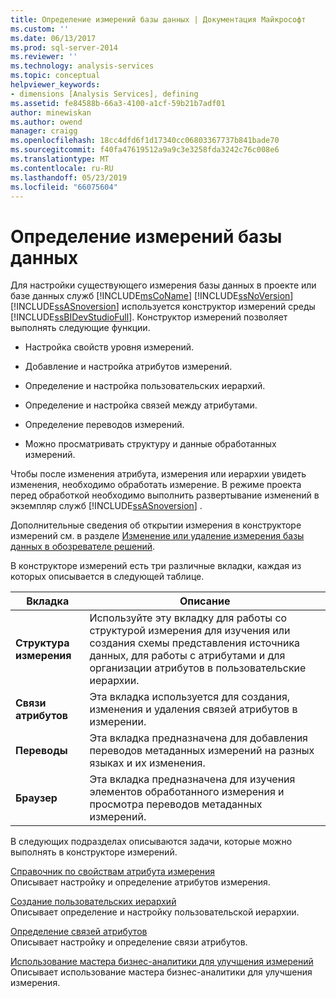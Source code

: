 ```yaml
---
title: Определение измерений базы данных | Документация Майкрософт
ms.custom: ''
ms.date: 06/13/2017
ms.prod: sql-server-2014
ms.reviewer: ''
ms.technology: analysis-services
ms.topic: conceptual
helpviewer_keywords:
- dimensions [Analysis Services], defining
ms.assetid: fe84588b-66a3-4100-a1cf-59b21b7adf01
author: minewiskan
ms.author: owend
manager: craigg
ms.openlocfilehash: 18cc4dfd6f1d17340cc06803367737b841bade70
ms.sourcegitcommit: f40fa47619512a9a9c3e3258fda3242c76c008e6
ms.translationtype: MT
ms.contentlocale: ru-RU
ms.lasthandoff: 05/23/2019
ms.locfileid: "66075604"
---
```

# <a name="define-database-dimensions"></a>Определение измерений базы данных
  Для настройки существующего измерения базы данных в проекте или базе данных служб [!INCLUDE[msCoName](../../includes/msconame-md.md)] [!INCLUDE[ssNoVersion](../../includes/ssnoversion-md.md)] [!INCLUDE[ssASnoversion](../../includes/ssasnoversion-md.md)] используется конструктор измерений среды [!INCLUDE[ssBIDevStudioFull](../../includes/ssbidevstudiofull-md.md)]. Конструктор измерений позволяет выполнять следующие функции.  
  
-   Настройка свойств уровня измерений.  
  
-   Добавление и настройка атрибутов измерений.  
  
-   Определение и настройка пользовательских иерархий.  
  
-   Определение и настройка связей между атрибутами.  
  
-   Определение переводов измерений.  
  
-   Можно просматривать структуру и данные обработанных измерений.  
  
 Чтобы после изменения атрибута, измерения или иерархии увидеть изменения, необходимо обработать измерение. В режиме проекта перед обработкой необходимо выполнить развертывание изменений в экземпляр служб [!INCLUDE[ssASnoversion](../../includes/ssasnoversion-md.md)] .  
  
 Дополнительные сведения об открытии измерения в конструкторе измерений см. в разделе [Изменение или удаление измерения базы данных в обозревателе решений](database-dimensions-modify-or-delete-a-database-dimension-in-solution-explorer.md).  
  
 В конструкторе измерений есть три различные вкладки, каждая из которых описывается в следующей таблице.  
  
|Вкладка|Описание|  
|---------|-----------------|  
|**Структура измерения**|Используйте эту вкладку для работы со структурой измерения для изучения или создания схемы представления источника данных, для работы с атрибутами и для организации атрибутов в пользовательские иерархии.|  
|**Связи атрибутов**|Эта вкладка используется для создания, изменения и удаления связей атрибутов в измерении.|  
|**Переводы**|Эта вкладка предназначена для добавления переводов метаданных измерений на разных языках и их изменения.|  
|**Браузер**|Эта вкладка предназначена для изучения элементов обработанного измерения и просмотра переводов метаданных измерений.|  
  
 В следующих подразделах описываются задачи, которые можно выполнять в конструкторе измерений.  
  
 [Справочник по свойствам атрибута измерения](dimension-attribute-properties-reference.md)  
 Описывает настройку и определение атрибутов измерения.  
  
 [Создание пользовательских иерархий](user-defined-hierarchies-create.md)  
 Описывает определение и настройку пользовательской иерархии.  
  
 [Определение связей атрибутов](attribute-relationships-define.md)  
 Описывает настройку и определение связи атрибутов.  
  
 [Использование мастера бизнес-аналитики для улучшения измерений](../use-the-business-intelligence-wizard-to-enhance-dimensions.md)  
 Описывает использование мастера бизнес-аналитики для улучшения измерения.  
  
  
